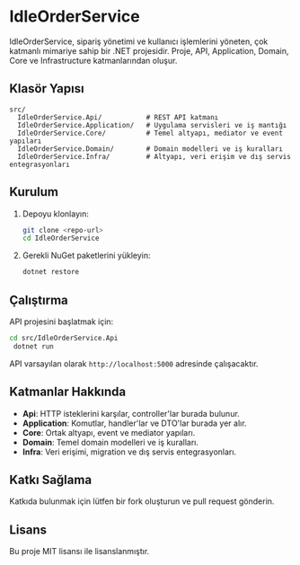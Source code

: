 # IdleOrderService

IdleOrderService, sipariş yönetimi ve kullanıcı işlemlerini yöneten, çok katmanlı mimariye sahip bir .NET projesidir. Proje, API, Application, Domain, Core ve Infrastructure katmanlarından oluşur.

## Klasör Yapısı

```
src/
  IdleOrderService.Api/           # REST API katmanı
  IdleOrderService.Application/   # Uygulama servisleri ve iş mantığı
  IdleOrderService.Core/          # Temel altyapı, mediator ve event yapıları
  IdleOrderService.Domain/        # Domain modelleri ve iş kuralları
  IdleOrderService.Infra/         # Altyapı, veri erişim ve dış servis entegrasyonları
```

## Kurulum

1. Depoyu klonlayın:
   ```sh
   git clone <repo-url>
   cd IdleOrderService
   ```
2. Gerekli NuGet paketlerini yükleyin:
   ```sh
   dotnet restore
   ```

## Çalıştırma

API projesini başlatmak için:

```sh
cd src/IdleOrderService.Api
 dotnet run
```

API varsayılan olarak `http://localhost:5000` adresinde çalışacaktır.

## Katmanlar Hakkında

- **Api**: HTTP isteklerini karşılar, controller'lar burada bulunur.
- **Application**: Komutlar, handler'lar ve DTO'lar burada yer alır.
- **Core**: Ortak altyapı, event ve mediator yapıları.
- **Domain**: Temel domain modelleri ve iş kuralları.
- **Infra**: Veri erişimi, migration ve dış servis entegrasyonları.

## Katkı Sağlama

Katkıda bulunmak için lütfen bir fork oluşturun ve pull request gönderin.

## Lisans

Bu proje MIT lisansı ile lisanslanmıştır.

